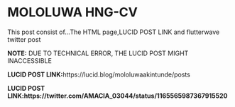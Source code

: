 # MOLOLUWA HNG-CV
This post consist of...The HTML page,LUCID POST LINK and flutterwave twitter post
<p><b>NOTE:</b> DUE TO TECHNICAL ERROR, THE LUCID POST MIGHT INACCESSIBLE</p>
<p><b>LUCID POST LINK:</b>https://lucid.blog/mololuwaakintunde/posts</p>
<p><b>LUCID POST LINK:https://twitter.com/AMACIA_03044/status/1165565987367915520</p>

